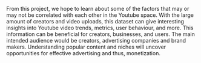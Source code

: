 From this project, we hope to learn about some of the factors that may or may not be correlated with each other in the Youtube space.
With the large amount of creators and video uploads, this dataset can give interesting insights into Youtube video trends, metrics, user
behaviour, and more. This information can be beneficial for creators, businesses, and users. The main intended audience would be
creators, advertising companies and brand makers. Understanding popular content and niches will uncover opportunities for effective
advertising and thus, monetization.

